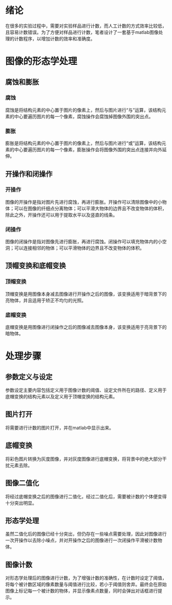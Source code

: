 # 绪论

在很多的实验过程中，需要对实验样品进行计数，而人工计数的方式效率比较低，且容易计数错误。为了方便对样品进行计数，笔者设计了一套基于matlab图像处理的计数程序，以增加计数的效率和准确度。

# 图像的形态学处理

## 腐蚀和膨胀

### 腐蚀

腐蚀是将结构元素的中心置于图片的像素上，然后与图片进行“与”运算，该结构元素的中心要遍历图片的每一个像素，腐蚀操作会腐蚀掉图像外围的突出点。

### 膨胀

膨胀是将结构元素的中心置于图片的像素上，然后与图片进行“或”运算，该结构元素的中心要遍历图片的每一个像素，膨胀操作会将图像外围的突出点连接并向外延伸。

## 开操作和闭操作

### 开操作

图像的开操作是指对图片先进行腐蚀，再进行膨胀。开操作可以清除图像中的小物体；可以在图像的纤细点分离物体；可以平滑大物体的边界且不改变物体的体积，除此之外，开操作还可以用于提取水平以及竖直的线条。

### 闭操作

图像的闭操作是指对图像先进行膨胀，再进行腐蚀。闭操作可以填充物体内的小空洞；可以连接相邻的物体；可以平滑物体的边界且不改变物体的体积。

## 顶帽变换和底帽变换

### 顶帽变换

顶帽变换是用图像本身减去图像进行开操作之后的图像，该变换适用于暗背景下的亮物体，并且适用于矫正不均匀的光照。

### 底帽变换

底帽变换是用图像进行闭操作之后的图像减去图像本身，该变换适用于亮背景下的暗物体。

# 处理步骤

## 参数定义与设定

参数设定主要内容包括定义用于图像计数的阈值、设定文件所在的路径、定义用于底帽变换的结构元素以及定义用于顶帽变换的结构元素。

## 图片打开

将需要进行计数的图片打开，并在matlab中显示出来。

## 底帽变换

将彩色图片转换为灰度图像，并对灰度图像进行底帽变换，将背景中的绝大部分干扰元素去除。

## 图像二值化

将经过底帽变换之后的图像进行二值化，经过二值化后，需要被计数的个体便变得十分突出明显。

## 形态学处理

虽然二值化后的图像已经十分突出，但仍存在一些噪点需要处理，因此对图像进行一次开操作以去除小噪点，并对开操作之后的图像进行一次闭操作平滑被计数物体。

## 图像计数

对形态学处理后的图像进行计数，为了增强计数的准确性，在计数时设定了阈值，将每个被计数区域的像素数量与阈值进行比较，若小于阈值则舍弃。最终会在原始图像上标记每一个被计数的物体，并显示像素点数量，同时会弹出对话框进行提示。

